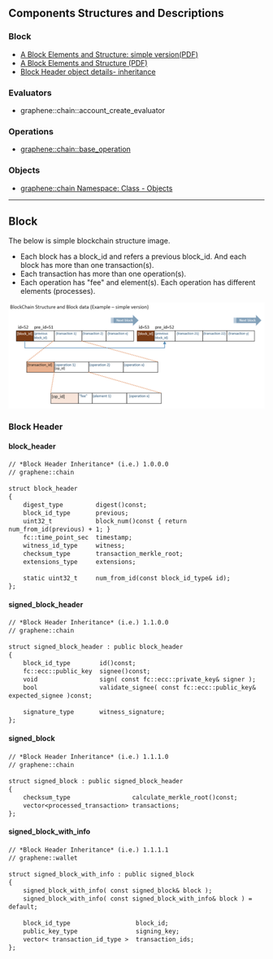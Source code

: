 ## Components Structures and Descriptions

### Block
- [A Block Elements and Structure: simple version(PDF)](../knowledge_base/shared_files/structures/block_structure_sv1.pdf)
- [A Block Elements and Structure (PDF)](../knowledge_base/shared_files/structures/BitShares-Block-Structurev1.pdf)
- [Block Header object details- inheritance](README.md#block-header)


### Evaluators
- graphene::chain::account_create_evaluator 


### Operations 
- [graphene::chain::base_operation](../components/operations.md#bitshares-core---graphenechain)

### Objects
- [graphene::chain Namespace: Class - Objects](../components/objects.md#bitshares-core---graphenechain)


***

## Block 
The below is simple blockchain structure image. 
- Each block has a block_id and refers a previous block_id. And each block has more than one transaction(s). 
- Each transaction has more than one operation(s). 
- Each operation has "fee" and element(s). Each operation has different elements (processes). 

![BitShares Architecture](../imgs/structure/block_structure_si1.png)


### Block Header

#### block_header

    // *Block Header Inheritance* (i.e.) 1.0.0.0 
    // graphene::chain
    
    struct block_header
    {
        digest_type         digest()const;
        block_id_type       previous;
        uint32_t            block_num()const { return num_from_id(previous) + 1; }
        fc::time_point_sec  timestamp;
        witness_id_type     witness;
        checksum_type       transaction_merkle_root;
        extensions_type     extensions;

        static uint32_t     num_from_id(const block_id_type& id);
    };

 
#### signed_block_header
 
    // *Block Header Inheritance* (i.e.) 1.1.0.0
    // graphene::chain
        
    struct signed_block_header : public block_header
    {
        block_id_type        id()const;
        fc::ecc::public_key  signee()const;
        void                 sign( const fc::ecc::private_key& signer );
        bool                 validate_signee( const fc::ecc::public_key& expected_signee )const;

        signature_type       witness_signature;
    };
 
#### signed_block
 
    // *Block Header Inheritance* (i.e.) 1.1.1.0
    // graphene::chain
        
    struct signed_block : public signed_block_header
    {
        checksum_type                 calculate_merkle_root()const;
        vector<processed_transaction> transactions;
    };

 
#### signed_block_with_info
  
    // *Block Header Inheritance* (i.e.) 1.1.1.1
    // graphene::wallet
    
    struct signed_block_with_info : public signed_block
    {
        signed_block_with_info( const signed_block& block );
        signed_block_with_info( const signed_block_with_info& block ) = default;

        block_id_type                  block_id;
        public_key_type                signing_key;
        vector< transaction_id_type >  transaction_ids;
    };
 
 
